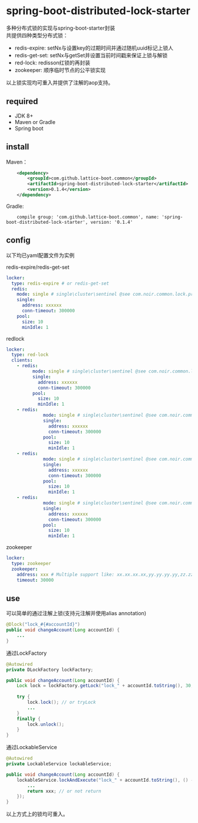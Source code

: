 # spring-boot-distributed-lock-starter
多种分布式锁的实现与spring-boot-starter封装  
共提供四种类型分布式锁：  
 *  redis-expire: setNx与设置key的过期时间并通过随机uuid标记上锁人
 *  redis-get-set: setNx与getSet并设置当前时间戳来保证上锁与解锁
 *  red-lock: redisson红锁的再封装 
 *  zookeeper: 顺序临时节点的公平锁实现
 
 以上锁实现均可重入并提供了注解的aop支持。

## required
 * JDK 8+
 * Maven or Gradle
 * Spring boot

## install
Maven：
```xml
    <dependency>
        <groupId>com.github.lattice-boot.common</groupId>
        <artifactId>spring-boot-distributed-lock-starter</artifactId>
        <version>0.1.4</version>
    </dependency>
```   
Gradle:
```
    compile group: 'com.github.lattice-boot.common', name: 'spring-boot-distributed-lock-starter', version: '0.1.4'
```

## config
以下均已yaml配置文件为实例  

redis-expire/redis-get-set
```yaml
locker:
  type: redis-expire # or redis-get-set
  redis:
    mode: single # single\cluster\sentinel @see com.noir.common.lock.properties.RedisDLockProperties
    single:
      address: xxxxxx
      conn-timeout: 300000
    pool:
      size: 10
      minIdle: 1
```

redlock
```yaml
locker:
  type: red-lock
  clients:
    - redis:
          mode: single # single\cluster\sentinel @see com.noir.common.lock.properties.RedisDLockProperties
          single:
            address: xxxxxx
            conn-timeout: 300000
          pool:
            size: 10
            minIdle: 1
    - redis:
              mode: single # single\cluster\sentinel @see com.noir.common.lock.properties.RedisDLockProperties
              single:
                address: xxxxxx
                conn-timeout: 300000
              pool:
                size: 10
                minIdle: 1
    - redis:
              mode: single # single\cluster\sentinel @see com.noir.common.lock.properties.RedisDLockProperties
              single:
                address: xxxxxx
                conn-timeout: 300000
              pool:
                size: 10
                minIdle: 1
    - redis:
              mode: single # single\cluster\sentinel @see com.noir.common.lock.properties.RedisDLockProperties
              single:
                address: xxxxxx
                conn-timeout: 300000
              pool:
                size: 10
                minIdle: 1
```

zookeeper
```yaml
locker:
  type: zookeeper
  zookeeper:
    address: xxx # Multiple support like: xx.xx.xx.xx,yy.yy.yy.yy,zz.zz.zz.zz
    timeout: 30000
```

## use
可以简单的通过注解上锁(支持元注解并使用alias annotation)
```java
@Dlock("lock_#{#accountId}")
public void changeAccount(Long accountId) {
    ...
}
```

通过LockFactory
```java
@Autowired
private DLockFactory lockFactory;

public void changeAccount(Long accountId) {
    Lock lock = lockFactory.getLock("lock_" + accountId.toString(), 30, TimeUnit.SECONDS);
    
    try {
        lock.lock(); // or tryLock
        ...
    }
    finally {
        lock.unlock();
    }
}
```

通过LockableService
```java
@Autowired
private LockableService lockableService;

public void changeAccount(Long accountId) {
    lockableService.lockAndExecute("lock_" + accountId.toString(), () -> {
        ...
        return xxx; // or not return
    });
}
```

以上方式上的锁均可重入。
